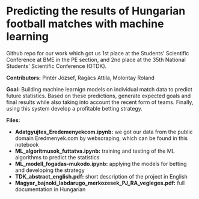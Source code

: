 # Predicting the results of Hungarian football matches with machine learning

Github repo for our work which got us 1st place at the Students' Scientific Conference at BME in the PE section, and 2nd place at the 35th National Students' Scientific Conference (OTDK).

**Contributors:** Pintér József, Ragács Attila, Molontay Roland

**Goal:** Building machine learnign models on individual match data to predict future statistics. Based on these predictions, generate expected goals and final results while also taking into account the recent form of teams. Finally, using this system develop a profitable betting strategy.

**Files:**

- **Adatgyujtes_Eredemenyekcom.ipynb:** we got our data from the public domain Eredmenyek.com by webscraping, which can be found in this notebook
- **ML_algoritmusok_futtatva.ipynb:** training and testing of the ML algorithms to predict the statistics
- **ML_modell_fogadas-mukodo.ipynb:** applying the models for betting and developing the strategy
- **TDK_abstract_english.pdf:** short description of the project in English
- **Magyar_bajnoki_labdarugo_merkozesek_PJ_RA_vegleges.pdf:** full documentation in Hungarian
